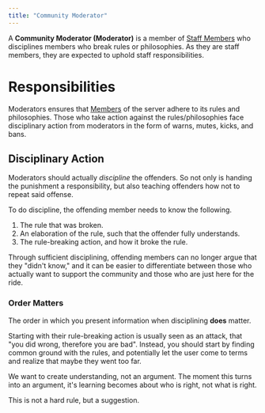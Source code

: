 ```yaml
---
title: "Community Moderator"
---
```

A **Community Moderator (Moderator)** is a member of [Staff Members](definitions/Staff%20Members.md) who disciplines members who break rules or philosophies. As they are staff members, they are expected to uphold staff responsibilities.

# Responsibilities
Moderators ensures that [Members](Members) of the server adhere to its rules and philosophies. Those who take action against the rules/philosophies face disciplinary action from moderators in the form of warns, mutes, kicks, and bans.

## Disciplinary Action
Moderators should actually *discipline* the offenders. So not only is handing the punishment a responsibility, but also teaching offenders how not to repeat said offense. 

To do discipline, the offending member needs to know the following.
1. The rule that was broken.
2. An elaboration of the rule, such that the offender fully understands.
3. The rule-breaking action, and how it broke the rule.

Through sufficient disciplining, offending members can no longer argue that they "didn't know," and it can be easier to differentiate between those who actually want to support the community and those who are just here for the ride.

### Order Matters
The order in which you present information when disciplining **does** matter. 

Starting with their rule-breaking action is usually seen as an attack, that "you did wrong, therefore you are bad". Instead, you should start by finding common ground with the rules, and potentially let the user come to terms and realize that maybe they went too far.

We want to create understanding, not an argument. The moment this turns into an argument, it's learning becomes about who is right, not what is right.

This is not a hard rule, but a suggestion.
